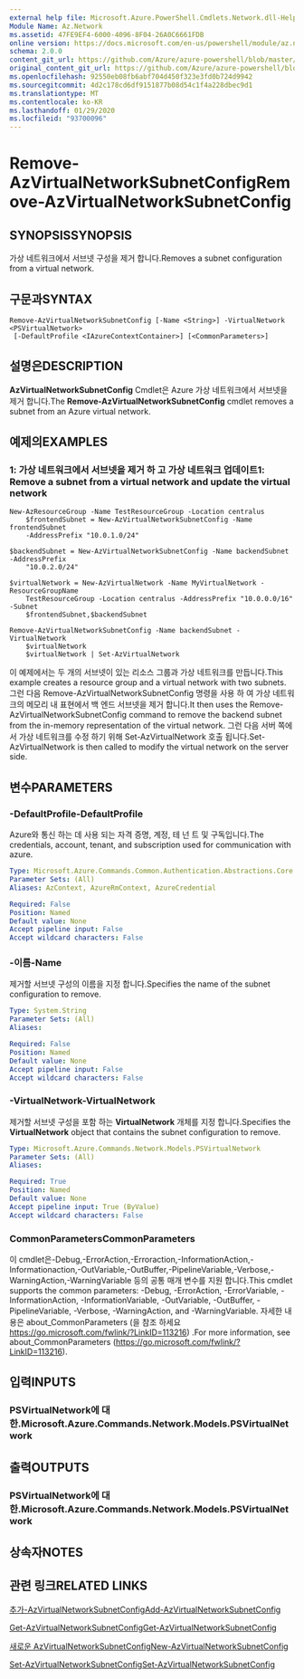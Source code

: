 ```yaml
---
external help file: Microsoft.Azure.PowerShell.Cmdlets.Network.dll-Help.xml
Module Name: Az.Network
ms.assetid: 47FE9EF4-6000-4096-8F04-26A0C6661FDB
online version: https://docs.microsoft.com/en-us/powershell/module/az.network/remove-azvirtualnetworksubnetconfig
schema: 2.0.0
content_git_url: https://github.com/Azure/azure-powershell/blob/master/src/Network/Network/help/Remove-AzVirtualNetworkSubnetConfig.md
original_content_git_url: https://github.com/Azure/azure-powershell/blob/master/src/Network/Network/help/Remove-AzVirtualNetworkSubnetConfig.md
ms.openlocfilehash: 92550eb08fb6abf704d450f323e3fd0b724d9942
ms.sourcegitcommit: 4d2c178cd6df9151877b08d54c1f4a228dbec9d1
ms.translationtype: MT
ms.contentlocale: ko-KR
ms.lasthandoff: 01/29/2020
ms.locfileid: "93700096"
---
```

# <span data-ttu-id="e66b2-101">Remove-AzVirtualNetworkSubnetConfig</span><span class="sxs-lookup"><span data-stu-id="e66b2-101">Remove-AzVirtualNetworkSubnetConfig</span></span>

## <span data-ttu-id="e66b2-102">SYNOPSIS</span><span class="sxs-lookup"><span data-stu-id="e66b2-102">SYNOPSIS</span></span>
<span data-ttu-id="e66b2-103">가상 네트워크에서 서브넷 구성을 제거 합니다.</span><span class="sxs-lookup"><span data-stu-id="e66b2-103">Removes a subnet configuration from a virtual network.</span></span>

## <span data-ttu-id="e66b2-104">구문과</span><span class="sxs-lookup"><span data-stu-id="e66b2-104">SYNTAX</span></span>

```
Remove-AzVirtualNetworkSubnetConfig [-Name <String>] -VirtualNetwork <PSVirtualNetwork>
 [-DefaultProfile <IAzureContextContainer>] [<CommonParameters>]
```

## <span data-ttu-id="e66b2-105">설명은</span><span class="sxs-lookup"><span data-stu-id="e66b2-105">DESCRIPTION</span></span>
<span data-ttu-id="e66b2-106">**AzVirtualNetworkSubnetConfig** Cmdlet은 Azure 가상 네트워크에서 서브넷을 제거 합니다.</span><span class="sxs-lookup"><span data-stu-id="e66b2-106">The **Remove-AzVirtualNetworkSubnetConfig** cmdlet removes a subnet from an Azure virtual network.</span></span>

## <span data-ttu-id="e66b2-107">예제의</span><span class="sxs-lookup"><span data-stu-id="e66b2-107">EXAMPLES</span></span>

### <span data-ttu-id="e66b2-108">1: 가상 네트워크에서 서브넷을 제거 하 고 가상 네트워크 업데이트</span><span class="sxs-lookup"><span data-stu-id="e66b2-108">1: Remove a subnet from a virtual network and update the virtual network</span></span>
```
New-AzResourceGroup -Name TestResourceGroup -Location centralus
    $frontendSubnet = New-AzVirtualNetworkSubnetConfig -Name frontendSubnet 
    -AddressPrefix "10.0.1.0/24"

$backendSubnet = New-AzVirtualNetworkSubnetConfig -Name backendSubnet -AddressPrefix 
    "10.0.2.0/24"

$virtualNetwork = New-AzVirtualNetwork -Name MyVirtualNetwork -ResourceGroupName 
    TestResourceGroup -Location centralus -AddressPrefix "10.0.0.0/16" -Subnet 
    $frontendSubnet,$backendSubnet

Remove-AzVirtualNetworkSubnetConfig -Name backendSubnet -VirtualNetwork 
    $virtualNetwork
    $virtualNetwork | Set-AzVirtualNetwork
```

<span data-ttu-id="e66b2-109">이 예제에서는 두 개의 서브넷이 있는 리소스 그룹과 가상 네트워크를 만듭니다.</span><span class="sxs-lookup"><span data-stu-id="e66b2-109">This example creates a resource group and a virtual network with two subnets.</span></span> <span data-ttu-id="e66b2-110">그런 다음 Remove-AzVirtualNetworkSubnetConfig 명령을 사용 하 여 가상 네트워크의 메모리 내 표현에서 백 엔드 서브넷을 제거 합니다.</span><span class="sxs-lookup"><span data-stu-id="e66b2-110">It then uses the Remove-AzVirtualNetworkSubnetConfig command to remove the backend subnet from the in-memory representation of the virtual network.</span></span> <span data-ttu-id="e66b2-111">그런 다음 서버 쪽에서 가상 네트워크를 수정 하기 위해 Set-AzVirtualNetwork 호출 됩니다.</span><span class="sxs-lookup"><span data-stu-id="e66b2-111">Set-AzVirtualNetwork is then called to modify the virtual network on the server side.</span></span>

## <span data-ttu-id="e66b2-112">변수</span><span class="sxs-lookup"><span data-stu-id="e66b2-112">PARAMETERS</span></span>

### <span data-ttu-id="e66b2-113">-DefaultProfile</span><span class="sxs-lookup"><span data-stu-id="e66b2-113">-DefaultProfile</span></span>
<span data-ttu-id="e66b2-114">Azure와 통신 하는 데 사용 되는 자격 증명, 계정, 테 넌 트 및 구독입니다.</span><span class="sxs-lookup"><span data-stu-id="e66b2-114">The credentials, account, tenant, and subscription used for communication with azure.</span></span>

```yaml
Type: Microsoft.Azure.Commands.Common.Authentication.Abstractions.Core.IAzureContextContainer
Parameter Sets: (All)
Aliases: AzContext, AzureRmContext, AzureCredential

Required: False
Position: Named
Default value: None
Accept pipeline input: False
Accept wildcard characters: False
```

### <span data-ttu-id="e66b2-115">-이름</span><span class="sxs-lookup"><span data-stu-id="e66b2-115">-Name</span></span>
<span data-ttu-id="e66b2-116">제거할 서브넷 구성의 이름을 지정 합니다.</span><span class="sxs-lookup"><span data-stu-id="e66b2-116">Specifies the name of the subnet configuration to remove.</span></span>

```yaml
Type: System.String
Parameter Sets: (All)
Aliases:

Required: False
Position: Named
Default value: None
Accept pipeline input: False
Accept wildcard characters: False
```

### <span data-ttu-id="e66b2-117">-VirtualNetwork</span><span class="sxs-lookup"><span data-stu-id="e66b2-117">-VirtualNetwork</span></span>
<span data-ttu-id="e66b2-118">제거할 서브넷 구성을 포함 하는 **VirtualNetwork** 개체를 지정 합니다.</span><span class="sxs-lookup"><span data-stu-id="e66b2-118">Specifies the **VirtualNetwork** object that contains the subnet configuration to remove.</span></span>

```yaml
Type: Microsoft.Azure.Commands.Network.Models.PSVirtualNetwork
Parameter Sets: (All)
Aliases:

Required: True
Position: Named
Default value: None
Accept pipeline input: True (ByValue)
Accept wildcard characters: False
```

### <span data-ttu-id="e66b2-119">CommonParameters</span><span class="sxs-lookup"><span data-stu-id="e66b2-119">CommonParameters</span></span>
<span data-ttu-id="e66b2-120">이 cmdlet은-Debug,-ErrorAction,-Erroraction,-InformationAction,-Informationaction,-OutVariable,-OutBuffer,-PipelineVariable,-Verbose,-WarningAction,-WarningVariable 등의 공통 매개 변수를 지원 합니다.</span><span class="sxs-lookup"><span data-stu-id="e66b2-120">This cmdlet supports the common parameters: -Debug, -ErrorAction, -ErrorVariable, -InformationAction, -InformationVariable, -OutVariable, -OutBuffer, -PipelineVariable, -Verbose, -WarningAction, and -WarningVariable.</span></span> <span data-ttu-id="e66b2-121">자세한 내용은 about_CommonParameters (을 참조 하세요 https://go.microsoft.com/fwlink/?LinkID=113216) .</span><span class="sxs-lookup"><span data-stu-id="e66b2-121">For more information, see about_CommonParameters (https://go.microsoft.com/fwlink/?LinkID=113216).</span></span>

## <span data-ttu-id="e66b2-122">입력</span><span class="sxs-lookup"><span data-stu-id="e66b2-122">INPUTS</span></span>

### <span data-ttu-id="e66b2-123">PSVirtualNetwork에 대 한.</span><span class="sxs-lookup"><span data-stu-id="e66b2-123">Microsoft.Azure.Commands.Network.Models.PSVirtualNetwork</span></span>

## <span data-ttu-id="e66b2-124">출력</span><span class="sxs-lookup"><span data-stu-id="e66b2-124">OUTPUTS</span></span>

### <span data-ttu-id="e66b2-125">PSVirtualNetwork에 대 한.</span><span class="sxs-lookup"><span data-stu-id="e66b2-125">Microsoft.Azure.Commands.Network.Models.PSVirtualNetwork</span></span>

## <span data-ttu-id="e66b2-126">상속자</span><span class="sxs-lookup"><span data-stu-id="e66b2-126">NOTES</span></span>

## <span data-ttu-id="e66b2-127">관련 링크</span><span class="sxs-lookup"><span data-stu-id="e66b2-127">RELATED LINKS</span></span>

[<span data-ttu-id="e66b2-128">추가-AzVirtualNetworkSubnetConfig</span><span class="sxs-lookup"><span data-stu-id="e66b2-128">Add-AzVirtualNetworkSubnetConfig</span></span>](./Add-AzVirtualNetworkSubnetConfig.md)

[<span data-ttu-id="e66b2-129">Get-AzVirtualNetworkSubnetConfig</span><span class="sxs-lookup"><span data-stu-id="e66b2-129">Get-AzVirtualNetworkSubnetConfig</span></span>](./Get-AzVirtualNetworkSubnetConfig.md)

[<span data-ttu-id="e66b2-130">새로운 AzVirtualNetworkSubnetConfig</span><span class="sxs-lookup"><span data-stu-id="e66b2-130">New-AzVirtualNetworkSubnetConfig</span></span>](./New-AzVirtualNetworkSubnetConfig.md)

[<span data-ttu-id="e66b2-131">Set-AzVirtualNetworkSubnetConfig</span><span class="sxs-lookup"><span data-stu-id="e66b2-131">Set-AzVirtualNetworkSubnetConfig</span></span>](./Set-AzVirtualNetworkSubnetConfig.md)


